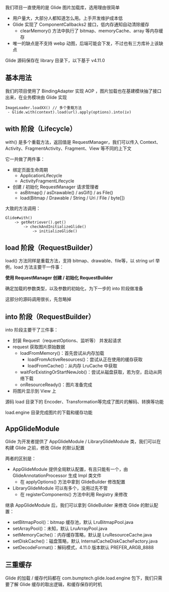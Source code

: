 
我们项目一直使用的是 Glide 图片加载库，选用理由很简单

- 用户量大，大部分人都知道怎么用。上手开发维护成本低
- Glide 实现了 ComponentCallbacks2 接口，低内存通知自动清除缓存
  - clearMemory() 方法中执行了 bitmap、memoryCache、array 等内存缓存
- 唯一的缺点是不支持 webp 动图，后端可能会下发，不过也有三方库补上该缺点

Glide 源码保存在 library 目录下，以下基于 v4.11.0

## 基本用法

我们的项目使用了 BindingAdapter 实现 AOP ，图片加载也在基建模块抽了接口出来，在业务模块由 Glide 实现

```
ImageLoader.loadXX() // 多个重载方法
 - Glide.with(context).load(url).apply(options).into(iv)
```

## with 阶段（Lifecycle）

with() 是多个重载方法，返回值是 RequestManager，我们可以传入 Context、Activity、FragmentActivity、Fragment、View 等不同的上下文

它一共做了两件事：

- 绑定页面生命周期
  - ApplicationLifecycle
  - ActivityFragmentLifecycle
- 创建 / 初始化 RequestManager 请求管理者
  - asBitmap() / asDrawable() / asGif() / as File()
  - load(Bitmap / Drawable / String / Uri / File / byte[])

大致的方法调用：

```
Glide#with()
    -> getRetriever().get()
        -> checkAndInitializeGlide()
            -> initializeGlide()
```

## load 阶段（RequestBuilder）

load() 方法同样是重载方法，支持 bitmap、drawable、file等，以 string url 举例，load 方法主要干一件事：

**使用 RequestManager 创建 / 初始化 RequestBuilder**

确定加载的参数类型，以及参数的初始化，为下一步的 into 阶段做准备

这部分的源码调用很长，先忽略掉

## into 阶段（RequestBuilder）

into 阶段主要干了三件事：

- 封装 Request（requestOptions、监听等） 并发起请求
- request 获取图片原始数据
  - loadFromMemory()：首先尝试从内存加载
    - loadFromActiveResources()：尝试从正在使用的缓存获取
    - loadFromCache()：从内存 LruCache 中获取
  - waitForExistingOrStartNewJob()：尝试从磁盘获取，若为空，启动从网络下载
  - onResourceReady()：图片准备完成
- 将图片显示到 View 上

源码 load 目录下的 Encoder、Transformation等完成了图片的解码、转换等功能

load.engine 目录完成图片的下载和缓存功能

## AppGlideModule

Glide 为开发者提供了 AppGlideModule / LibraryGlideModule 类，我们可以在构建 Glide 之前，修改 Glide 的默认配置

两者的区别是：

- AppGlideModule 提供全局默认配置，有且只能有一个，由 GlideAnnotationProcessor 生成 Impl 类文件
  - 在 applyOptions() 方法中拿到 GlideBuilder 修改配置
- LibraryGlideModule 可以有多个，没用过先不管
  - 在 registerComponents() 方法中利用 Registry 来修改

继承 AppGlideModule 后，我们可以拿到 GlideBuilder 来修改 Glide 的默认配置：

- setBitmapPool()：bitmap 缓存池，默认 LruBitmapPool.java
- setArrayPool()：未知，默认 LruArrayPool.java
- setMemoryCache()：内存缓存策略，默认是 LruResourceCache.java
- setDiskCache()：磁盘策略，默认 InternalCacheDiskCacheFactory.java
- setDecodeFormat()：解码模式，4.11.0 版本默认 PREFER_ARGB_8888

## 三重缓存

Glide 的加载 / 缓存代码都在 com.bumptech.glide.load.engine 包下，我们只需要了解 Glide 缓存的取出逻辑，和缓存保存的时机